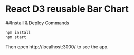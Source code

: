 # React D3 reusable Bar Chart


##Install & Deploy Commands

```bash
npm install
npm start
```

Then open http://localhost:3000/ to see the app.
